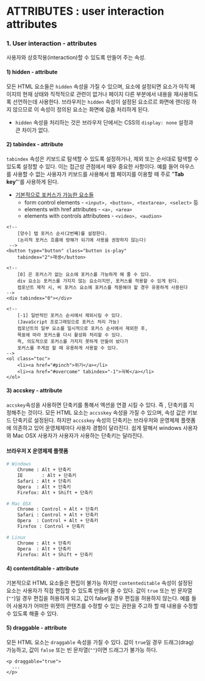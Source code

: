 # ATTRIBUTES : user interaction attributes

### 1. User interaction - attributes

 사용자와 상호작용\(interaction\)할 수 있도록 만들어 주는 속성.

#### 1\) hidden - attribute

모든 HTML 요소들은 `hidden` 속성을 가질 수 있으며, 요소에 설정되면 요소가 아직 페이지의 현재 상태와 직적적으로 관련이 없거나 페이지 다른 부분에서 내용을 재사용하도록 선언하는데 사용한다. 브라우저는 `hidden` 속성이 설정된 요소르르 화면에 렌더링 하지 않으므로 이 속성이 정의된 요소는 화면에 감춤 처리하게 된다.

* `hidden` 속성을 처리하는 것은 브라우저 단에서는 CSS의 `display: none` 설정과 큰 차이가 없다.

#### 2\) tabindex - attribute

`tabindex` 속성은 키보드로 탐색할 수 있도록 설정하거나, 제외 또는 순서대로 탐색할 수 있도록 설정할 수 있다. 이는 접근성 관점에서 매우 중요한 사항이다. 예를 들어 마우스를 사용할 수 없는 사용자가 키보드를 사용해서 웹 페이지를 이용할 떼 주로 "**Tab key**"'를 사용하게 된다.

* [기본적으로 포커스가 가능한 요소](https://allyjs.io/data-tables/focusable.html)[들](https://allyjs.io/data-tables/focusable.html)
  * form control elements - `<input>, <button>, <textarea>, <select>` 등
  * elements with href attributes - `<a>, <area>` 
  * elements with controls attributees - `<video>, <audion>`

```markup
<!-- 
	[양수] 탭 포커스 순서(2번째)를 설정한다. 
	(논리적 포커스 흐름에 방해가 되기에 사용을 권장하지 않는다)
 --> 
<button type="button" class="button is-play"
	tabindex="2">재생</button>
	
<!--
 	[0] 은 포커스가 없는 요소에 포커스를 가능하게 해 줄 수 있다. 
 	div 요소는 포커스를 가지지 않는 요소이지만, 포커스를 적용할 수 있게 된다. 
 	컴포넌트 제작 시, 비 포커스 요소에 포커스를 적용해야 할 경우 유용하게 사용된다
-->
<div tabindex="0"></div>

<!-- 
	[-1] 일반적인 포커스 순서에서 제외시킬 수 있다. 
	(JavaScript 프로그래밍으로 포커스 처리 가능) 
	컴포넌트의 일부 요소를 일시적으로 포커스 순서에서 제외한 후, 
	목표에 따라 포커스를 다시 활성화 처리할 수 있다. 
	즉, 의도적으로 포커스를 가지지 못하게 만들어 놨다가 
	포커스를 주게끔 할 때 유용하게 사용할 수 있다. 
-->
<ol class="toc">
	<li><a href="#pinch">위기</a></li>
	<li><a href="#overcome" tabindex="-1">극복</a></li>
</ol>

```

#### 3\) accskey - attribute

`accskey`속성을 사용하면 단축키를 통해서 액션을 연결 시킬 수 있다. 즉 , 단축키를 지정해주는 것이다. 모든  HTML 요소는 `accsskey` 속성을 가질 수 있으며, 속성 값은 키보드 단축키로 설정된다. 하지만 `accsskey` 속성의 단축키는 브라우저와 운영체제 플랫폼에 의존하고 있어 운영체제마다 사용자 경험이 달라진다. 쉽게 말해서 windows  사용자와 Mac OSX 사용자가 사용자가 사용하는 단축키는 달라진다. 

#### 브라우저 X 운영체제 플랫폼

```bash
# Windows
	Chrome : Alt + 단축키 
	IE 		 : Alt + 단축키 
	Safari : Alt + 단축키 
	Opera  : Alt + 단축키 
	Firefox: Alt + Shift + 단축키

# Mac OSX
	Chrome : Control + Alt + 단축키 
	Safari : Control + Alt + 단축키 
	Opera  : Control + Alt + 단축키 
	Firefox : Control + 단축키

# Linux
	Chrome : Alt + 단축키 
	Opera  : Alt + 단축키 
	Firefox: Alt + Shift + 단축키

```

#### 4\) contentditable - attribute

기본적으로 HTML 요소들은 편집이 불가능 하지만 `contenteditable` 속성이 설정된 요소는 사용자가 직접 편집할 수 있도록 만들어 줄 수 있다. 값이 `true` 또는 빈 문자열\(`""`\)일 경우 편집을 허용하게 되고, 값이 false일 경우 편집을 허용하지 않는다. 예를 들어 사용자가 어떠한 위젯의 콘텐츠를 수정할 수 있는 권한을 주고하 할 때 내용을 수정할 수 있도록 해줄 수 있다.

#### 5\) draggable -  attribute

 모든 HTML 요소는 `draggable` 속성을 가질 수 있다. 값이 `true`일 경우 드래그\(drag\) 가능하고, 값이 `false` 또는 빈 문자열\(`""`\)이면 드래그가 불가능 하다.

```markup
<p draggable="true">
  ... 
</p>
```



